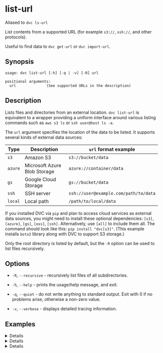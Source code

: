 # list-url

<admon type="info">

Aliased to `dvc ls-url`

</admon>

List contents from a supported URL (for example `s3://`, `ssh://`, and other
protocols).

<admon type="tip">

Useful to find data to `dvc get-url` or `dvc import-url`.

</admon>

## Synopsis

```usage
usage: dvc list-url [-h] [-q | -v] [-R] url

positional arguments:
  url              (See supported URLs in the description)
```

## Description

Lists files and directories from an external location. `dvc list-url` is
equivalent to a wrapper providing a uniform interface around various listing
commands such as `aws s3 ls` or `ssh user@host ls -a`.

The `url` argument specifies the location of the data to be listed. It supports
several kinds of external data sources:

| Type    | Description                  | `url` format example                  |
| ------- | ---------------------------- | ------------------------------------- |
| `s3`    | Amazon S3                    | `s3://bucket/data`                    |
| `azure` | Microsoft Azure Blob Storage | `azure://container/data`              |
| `gs`    | Google Cloud Storage         | `gs://bucket/data`                    |
| `ssh`   | SSH server                   | `ssh://user@example.com/path/to/data` |
| `local` | Local path                   | `/path/to/local/data`                 |

<admon type="info">

If you installed DVC via `pip` and plan to access cloud services as external
data sources, you might need to install these optional dependencies: `[s3]`,
`[azure]`, `[gs]`, `[oss]`, `[ssh]`. Alternatively, use `[all]` to include them
all. The command should look like this: `pip install "dvc[s3]"`. (This example
installs `boto3` library along with DVC to support S3 storage.)

</admon>

Only the root directory is listed by default, but the `-R` option can be used to
list files recursively.

## Options

- `-R`, `--recursive` - recursively list files of all subdirectories.

- `-h`, `--help` - prints the usage/help message, and exit.

- `-q`, `--quiet` - do not write anything to standard output. Exit with 0 if no
  problems arise, otherwise a non-zero value.

- `-v`, `--verbose` - displays detailed tracing information.

## Examples

<details>

### Amazon S3

This command will list objects and common prefixes under the specified path:

```dvc
$ dvc list-url s3://bucket/path
```

DVC expects that AWS CLI is already
[configured](https://docs.aws.amazon.com/cli/latest/userguide/cli-chap-configure.html).
DVC will use the AWS credentials file to access S3.

</details>

<details>

### SSH

```dvc
$ dvc list-url ssh://user@example.com/path/to/data
```

Using default SSH credentials, the above command lists files and directories
inside `data`.

</details>

<details>

### local

```dvc
$ dvc list-url /local/path/to/data
```

The above command will list the `/local/path/to/data` directory.

</details>
